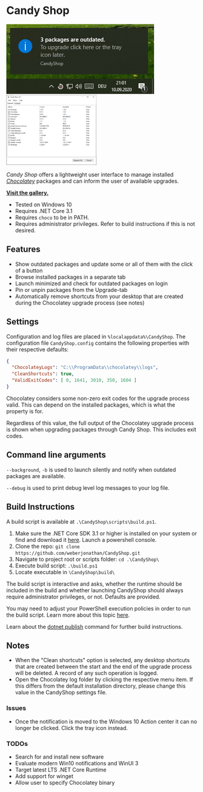 # Candy Shop
![CandyShop Example](/docs/example.jpg)
<img src="/docs/upgrade.jpg" alt="upgrade view" height="184px"/>

_Candy Shop_ offers a lightweight user interface to manage installed _[Chocolatey](https://chocolatey.org/)_ packages and can inform the user of available upgrades.

__[Visit the gallery.](/docs/gallery.md)__

* Tested on Windows 10
* Requires .NET Core 3.1
* Requires `choco` to be in PATH.
* Requires administrator privileges. Refer to build instructions if this is not desired.

## Features
* Show outdated packages and update some or all of them with the click of a button
* Browse installed packages in a separate tab
* Launch minimized and check for outdated packages on login
* Pin or unpin packages from the Upgrade-tab
* Automatically remove shortcuts from your desktop that are created during the Chocolatey upgrade process (see notes)

## Settings
Configuration and log files are placed in `%localappdata%\CandyShop`. The configuration file `CandyShop.config` contains the following properties with their respective defaults:
```json
{
  "ChocolateyLogs": "C:\\ProgramData\\chocolatey\\logs",
  "CleanShortcuts": true,
  "ValidExitCodes": [ 0, 1641, 3010, 350, 1604 ]
}
```

Chocolatey considers some non-zero exit codes for the upgrade process valid. This can depend on the installed packages, which is what the property is for.

Regardless of this value, the full output of the Chocolatey upgrade process is shown when upgrading packages through Candy Shop. This includes exit codes.

## Command line arguments
`--background`, `-b` is used to launch silently and notify when outdated packages are available.

`--debug` is used to print debug level log messages to your log file.

## Build Instructions
A build script is available at `.\CandyShop\scripts\build.ps1`.

1. Make sure the .NET Core SDK 3.1 or higher is installed on your system or find and download it [here](https://dotnet.microsoft.com/download/dotnet/3.1). Launch a powershell console.
1. Clone the repo: `git clone https://github.com/weberjonathan/CandyShop.git`
2. Navigate to project root or scripts folder: `cd .\CandyShop\`
3. Execute build script: `.\build.ps1`
4. Locate executable in `\CandyShop\build\`

The build script is interactive and asks, whether the runtime should be included in the build and whether launching CandyShop should always require administrator privileges, or not. Defaults are provided.

You may need to adjust your PowerShell execution policies in order to run the build script. Learn more about this topic [here](https://docs.microsoft.com/en-us/powershell/module/microsoft.powershell.core/about/about_execution_policies?view=powershell-7.2).

Learn about the [dotnet publish](https://docs.microsoft.com/en-us/dotnet/core/tools/dotnet-publish) command for further build instructions.

## Notes
* When the "Clean shortcuts" option is selected, any desktop shortcuts that are created between the start and the end of the upgrade process will be deleted. A record of any such operation is logged.
* Open the Chocolatey log folder by clicking the respective menu item. If this differs from the default installation directory, please change this value in the CandyShop settings file.

### Issues
* Once the notification is moved to the Windows 10 Action center it can no longer be clicked. Click the tray icon instead.

### TODOs
* Search for and install new software
* Evaluate modern Win10 notifications and WinUI 3
* Target latest LTS .NET Core Runtime
* Add support for winget
* Allow user to specify Chocolatey binary